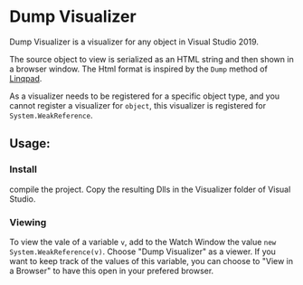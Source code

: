 # Dump Visualizer

Dump Visualizer is a visualizer for any object in Visual Studio 2019.

The source object to view is serialized as an HTML string and then shown in a browser window. The Html format is inspired by the `Dump` method of [Linqpad](http://linqpad.net).

As a visualizer needs to be registered for a specific object type, and you cannot register a visualizer for `object`, this visualizer is registered for `System.WeakReference`.

## Usage: 

### Install
compile the project. Copy the resulting Dlls in the Visualizer folder of Visual Studio.

### Viewing
To view the vale of a variable `v`, add to the Watch Window the value `new System.WeakReference(v)`. Choose "Dump Visualizer" as a viewer. If you want to keep track of the values of this variable, you can choose to "View in a Browser" to have this open in your prefered browser. 

